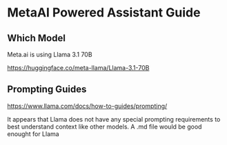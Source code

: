 # MetaAI Powered Assistant Guide

## Which Model
Meta.ai is using Llama 3.1 70B

https://huggingface.co/meta-llama/Llama-3.1-70B

## Prompting Guides
https://www.llama.com/docs/how-to-guides/prompting/

It appears that Llama does not have any special prompting requirements to best understand context like other models. A .md file would be good enought for Llama